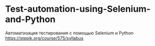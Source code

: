 # Test-automation-using-Selenium-and-Python
Автоматизация тестирования с помощью Selenium и Python
https://stepik.org/course/575/syllabus
